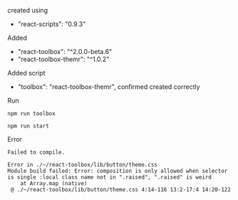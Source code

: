 created using 
- "react-scripts": "0.9.3"

Added 
- "react-toolbox": "^2.0.0-beta.6"
- "react-toolbox-themr": "^1.0.2"

Added script
- "toolbox": "react-toolbox-themr",
confirmed created correctly


Run 

`npm run toolbox`
 
`npm run start`

Error

```
Failed to compile.

Error in ./~/react-toolbox/lib/button/theme.css
Module build failed: Error: composition is only allowed when selector is single :local class name not in ".raised", ".raised" is weird
    at Array.map (native)
 @ ./~/react-toolbox/lib/button/theme.css 4:14-116 13:2-17:4 14:20-122
 ```
 
